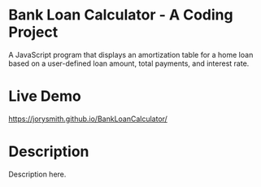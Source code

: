 # Bank Loan Calculator - A Coding Project
A JavaScript program that displays an amortization table for a home loan based on a user-defined loan amount, total payments, and interest rate.

# Live Demo
https://jorysmith.github.io/BankLoanCalculator/

# Description
Description here.
